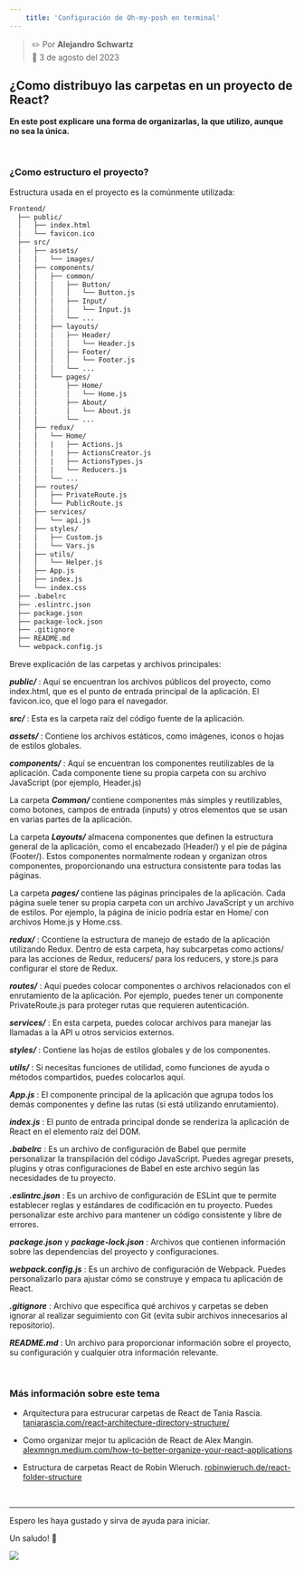 ```yaml
---
    title: 'Configuración de Oh-my-posh en terminal'
---
```


> ✏️ Por **Alejandro Schwartz**  
> 📅 3 de agosto del 2023

## ¿Como distribuyo las carpetas en un proyecto de React?
**En este post explicare una forma de organizarlas, la que utilizo, aunque no sea la única.**

&nbsp;

### ¿Como estructuro el proyecto?

Estructura usada en el proyecto es la comúnmente utilizada:

~~~markdown
Frontend/
  ├── public/
  │   ├── index.html
  │   └── favicon.ico
  ├── src/
  │   ├── assets/
  │   │   └── images/
  │   ├── components/
  │   │   ├── common/
  │   │   │   ├── Button/
  │   │   │   │   └── Button.js
  │   │   │   ├── Input/
  │   │   │   │   └── Input.js
  │   │   │   └── ...
  │   │   ├── layouts/
  │   │   │   ├── Header/
  │   │   │   │   └── Header.js
  │   │   │   ├── Footer/
  │   │   │   │   └── Footer.js
  │   │   │   └── ...
  │   │   └── pages/
  │   │       ├── Home/
  │   │       │   └── Home.js
  │   │       ├── About/
  │   │       │   └── About.js
  │   │       └── ...
  │   ├── redux/
  │   │   └── Home/
  │   │   |   ├── Actions.js
  │   │   |   ├── ActionsCreator.js
  │   │   |   ├── ActionsTypes.js
  │   │   |   └── Reducers.js
  │   │   └── ...
  │   ├── routes/
  │   │   ├── PrivateRoute.js
  │   │   └── PublicRoute.js
  │   ├── services/
  │   │   └── api.js
  │   ├── styles/
  │   │   ├── Custom.js
  │   │   └── Vars.js
  │   ├── utils/
  │   │   └── Helper.js
  │   ├── App.js
  │   ├── index.js
  │   └── index.css
  ├── .babelrc
  ├── .eslintrc.json
  ├── package.json
  ├── package-lock.json
  ├── .gitignore 
  ├── README.md
  └── webpack.config.js
~~~

Breve explicación de las carpetas y archivos principales:

***public/*** : Aquí se encuentran los archivos públicos del proyecto, como index.html, que es el punto de entrada principal de la aplicación. El favicon.ico, que el logo para el navegador.

***src/*** : Esta es la carpeta raíz del código fuente de la aplicación.

***assets/*** : Contiene los archivos estáticos, como imágenes, iconos o hojas de estilos globales.

***components/*** : Aquí se encuentran los componentes reutilizables de la aplicación. Cada componente tiene su propia carpeta con su archivo JavaScript (por ejemplo, Header.js)

La carpeta ***Common/*** contiene componentes más simples y reutilizables, como botones, campos de entrada (inputs) y otros elementos que se usan en varias partes de la aplicación.

La carpeta ***Layouts/*** almacena componentes que definen la estructura general de la aplicación, como el encabezado (Header/) y el pie de página (Footer/). Estos componentes normalmente rodean y organizan otros componentes, proporcionando una estructura consistente para todas las páginas.

La carpeta ***pages/*** contiene las páginas principales de la aplicación. Cada página suele tener su propia carpeta con un archivo JavaScript y un archivo de estilos. Por ejemplo, la página de inicio podría estar en Home/ con archivos Home.js y Home.css.

***redux/*** : Ccontiene la estructura de manejo de estado de la aplicación utilizando Redux. Dentro de esta carpeta, hay subcarpetas como actions/ para las acciones de Redux, reducers/ para los reducers, y store.js para configurar el store de Redux.

***routes/*** : Aquí puedes colocar componentes o archivos relacionados con el enrutamiento de la aplicación. Por ejemplo, puedes tener un componente PrivateRoute.js para proteger rutas que requieren autenticación.

***services/*** : En esta carpeta, puedes colocar archivos para manejar las llamadas a la API u otros servicios externos.

***styles/*** : Contiene las hojas de estilos globales y de los componentes.

***utils/*** : Si necesitas funciones de utilidad, como funciones de ayuda o métodos compartidos, puedes colocarlos aquí.

***App.js*** : El componente principal de la aplicación que agrupa todos los demás componentes y define las rutas (si está utilizando enrutamiento).

***index.js*** : El punto de entrada principal donde se renderiza la aplicación de React en el elemento raíz del DOM.

***.babelrc*** : Es un archivo de configuración de Babel que permite personalizar la transpilación del código JavaScript. Puedes agregar presets, plugins y otras configuraciones de Babel en este archivo según las necesidades de tu proyecto.

***.eslintrc.json*** : Es un archivo de configuración de ESLint que te permite establecer reglas y estándares de codificación en tu proyecto. Puedes personalizar este archivo para mantener un código consistente y libre de errores.

***package.json*** y ***package-lock.json*** : Archivos que contienen información sobre las dependencias del proyecto y configuraciones.

***webpack.config.js*** : Es un archivo de configuración de Webpack. Puedes personalizarlo para ajustar cómo se construye y empaca tu aplicación de React.

***.gitignore*** : Archivo que especifica qué archivos y carpetas se deben ignorar al realizar seguimiento con Git (evita subir archivos innecesarios al repositorio).

***README.md*** : Un archivo para proporcionar información sobre el proyecto, su configuración y cualquier otra información relevante.



&nbsp;

### Más información sobre este tema

- Arquitectura para estrucurar carpetas de React de Tania Rascia. [taniarascia.com/react-architecture-directory-structure/](https://www.taniarascia.com/react-architecture-directory-structure/)

- Como organizar mejor tu aplicación de React de Alex Mangin. [alexmngn.medium.com/how-to-better-organize-your-react-applications](https://www.taniarascia.com/react-architecture-directory-structure/)

- Estructura de carpetas React de Robin Wieruch. [robinwieruch.de/react-folder-structure](https://www.robinwieruch.de/react-folder-structure/)

&nbsp;

---

Espero les haya gustado y sirva de ayuda para iniciar. 

Un saludo! 👋

![](https://i.imgur.com/cAWorTxs.jpg)
